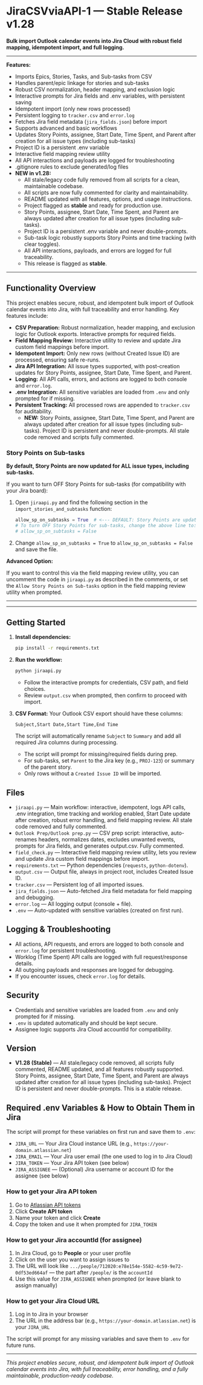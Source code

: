 # JiraCSVviaAPI-1 — Stable Release v1.28

**Bulk import Outlook calendar events into Jira Cloud with robust field mapping, idempotent import, and full logging.**

---

**Features:**
- Imports Epics, Stories, Tasks, and Sub-tasks from CSV
- Handles parent/epic linkage for stories and sub-tasks
- Robust CSV normalization, header mapping, and exclusion logic
- Interactive prompts for Jira fields and .env variables, with persistent saving
- Idempotent import (only new rows processed)
- Persistent logging to `tracker.csv` and `error.log`
- Fetches Jira field metadata (`jira_fields.json`) before import
- Supports advanced and basic workflows
- Updates Story Points, assignee, Start Date, Time Spent, and Parent after creation for all issue types (including sub-tasks)
- Project ID is a persistent .env variable
- Interactive field mapping review utility
- All API interactions and payloads are logged for troubleshooting
- .gitignore rules to exclude generated/log files
- **NEW in v1.28:**
    - All stale/legacy code fully removed from all scripts for a clean, maintainable codebase.
    - All scripts are now fully commented for clarity and maintainability.
    - README updated with all features, options, and usage instructions.
    - Project flagged as **stable** and ready for production use.
    - Story Points, assignee, Start Date, Time Spent, and Parent are always updated after creation for all issue types (including sub-tasks).
    - Project ID is a persistent .env variable and never double-prompts.
    - Sub-task logic robustly supports Story Points and time tracking (with clear toggles).
    - All API interactions, payloads, and errors are logged for full traceability.
    - This release is flagged as **stable**.

---

## Functionality Overview

This project enables secure, robust, and idempotent bulk import of Outlook calendar events into Jira, with full traceability and error handling. Key features include:

- **CSV Preparation:** Robust normalization, header mapping, and exclusion logic for Outlook exports. Interactive prompts for required fields.
- **Field Mapping Review:** Interactive utility to review and update Jira custom field mappings before import.
- **Idempotent Import:** Only new rows (without Created Issue ID) are processed, ensuring safe re-runs.
- **Jira API Integration:** All issue types supported, with post-creation updates for Story Points, assignee, Start Date, Time Spent, and Parent.
- **Logging:** All API calls, errors, and actions are logged to both console and `error.log`.
- **.env Integration:** All sensitive variables are loaded from `.env` and only prompted for if missing.
- **Persistent Tracking:** All processed rows are appended to `tracker.csv` for auditability.
  - **NEW:** Story Points, assignee, Start Date, Time Spent, and Parent are always updated after creation for all issue types (including sub-tasks). Project ID is persistent and never double-prompts. All stale code removed and scripts fully commented.
### Story Points on Sub-tasks

**By default, Story Points are now updated for ALL issue types, including sub-tasks.**

If you want to turn OFF Story Points for sub-tasks (for compatibility with your Jira board):

1. Open `jiraapi.py` and find the following section in the `import_stories_and_subtasks` function:

    ```python
    allow_sp_on_subtasks = True  # <--- DEFAULT: Story Points are updated for sub-tasks
    # To turn OFF Story Points for sub-tasks, change the above line to:
    # allow_sp_on_subtasks = False
    ```

2. Change `allow_sp_on_subtasks = True` to `allow_sp_on_subtasks = False` and save the file.

**Advanced Option:**

If you want to control this via the field mapping review utility, you can uncomment the code in `jiraapi.py` as described in the comments, or set the `Allow Story Points on Sub-tasks` option in the field mapping review utility when prompted.

---

---

## Getting Started
1. **Install dependencies:**
   ```bash
   pip install -r requirements.txt
   ```
2. **Run the workflow:**
   ```bash
   python jiraapi.py
   ```
   - Follow the interactive prompts for credentials, CSV path, and field choices.
   - Review `output.csv` when prompted, then confirm to proceed with import.

3. **CSV Format:**
   Your Outlook CSV export should have these columns:
   ```csv
   Subject,Start Date,Start Time,End Time
   ```
   The script will automatically rename `Subject` to `Summary` and add all required Jira columns during processing.
   - The script will prompt for missing/required fields during prep.
   - For sub-tasks, set `Parent` to the Jira key (e.g., `PROJ-123`) or summary of the parent story.
   - Only rows without a `Created Issue ID` will be imported.

## Files
- `jiraapi.py` — Main workflow: interactive, idempotent, logs API calls, .env integration, time tracking and worklog enabled, Start Date update after creation, robust error handling, and field mapping review. All stale code removed and fully commented.
- `Outlook Prep/Outlook prep.py` — CSV prep script: interactive, auto-renames headers, normalizes dates, excludes unwanted events, prompts for Jira fields, and generates output.csv. Fully commented.
- `field_check.py` — Interactive field mapping review utility, lets you review and update Jira custom field mappings before import.
- `requirements.txt` — Python dependencies (`requests`, `python-dotenv`).
- `output.csv` — Output file, always in project root, includes Created Issue ID.
- `tracker.csv` — Persistent log of all imported issues.
- `jira_fields.json` — Auto-fetched Jira field metadata for field mapping and debugging.
- `error.log` — All logging output (console + file).
- `.env` — Auto-updated with sensitive variables (created on first run).

## Logging & Troubleshooting
- All actions, API requests, and errors are logged to both console and `error.log` for persistent troubleshooting.
- Worklog (Time Spent) API calls are logged with full request/response details.
- All outgoing payloads and responses are logged for debugging.
- If you encounter issues, check `error.log` for details.

## Security
- Credentials and sensitive variables are loaded from `.env` and only prompted for if missing.
- `.env` is updated automatically and should be kept secure.
- Assignee logic supports Jira Cloud accountId for compatibility.

## Version
- **V1.28 (Stable)** — All stale/legacy code removed, all scripts fully commented, README updated, and all features robustly supported. Story Points, assignee, Start Date, Time Spent, and Parent are always updated after creation for all issue types (including sub-tasks). Project ID is persistent and never double-prompts. This is a stable release.

## Required .env Variables & How to Obtain Them in Jira

The script will prompt for these variables on first run and save them to `.env`:

- `JIRA_URL` — Your Jira Cloud instance URL (e.g., `https://your-domain.atlassian.net`)
- `JIRA_EMAIL` — Your Jira user email (the one used to log in to Jira Cloud)
- `JIRA_TOKEN` — Your Jira API token (see below)
- `JIRA_ASSIGNEE` — (Optional) Jira username or account ID for the assignee (see below)

### How to get your Jira API token
1. Go to [Atlassian API tokens](https://id.atlassian.com/manage-profile/security/api-tokens)
2. Click **Create API token**
3. Name your token and click **Create**
4. Copy the token and use it when prompted for `JIRA_TOKEN`

### How to get your Jira accountId (for assignee)
1. In Jira Cloud, go to **People** or your user profile
2. Click on the user you want to assign issues to
3. The URL will look like `.../people/712020:e78e154e-5582-4c59-9e72-0df53ed664af` — the part after `/people/` is the `accountId`
4. Use this value for `JIRA_ASSIGNEE` when prompted (or leave blank to assign manually)

### How to get your Jira Cloud URL
1. Log in to Jira in your browser
2. The URL in the address bar (e.g., `https://your-domain.atlassian.net`) is your `JIRA_URL`

The script will prompt for any missing variables and save them to `.env` for future runs.

---
*This project enables secure, robust, and idempotent bulk import of Outlook calendar events into Jira, with full traceability, error handling, and a fully maintainable, production-ready codebase.*
